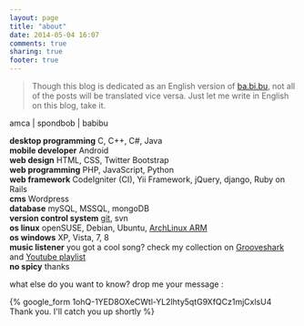 ```yaml
---
layout: page
title: "about"
date: 2014-05-04 16:07
comments: true
sharing: true
footer: true
---
```


> Though this blog is dedicated as an English version of [ba.bi.bu](http://babibu.eamca.com), not all of the posts will be translated vice versa. Just let me write in English on this blog, take it.

amca | spondbob | babibu

<strong>desktop programming</strong> C, C++, C#, Java<br/>
<strong>mobile developer</strong> Android<br/>
<strong>web design</strong> HTML, CSS, Twitter Bootstrap<br/>
<strong>web programming</strong> PHP, JavaScript, Python<br/>
<strong>web framework</strong> CodeIgniter (CI), Yii Framework, jQuery, django, Ruby on Rails<br/>
<strong>cms</strong> Wordpress<br/>
<strong>database</strong> mySQL, MSSQL, mongoDB<br/>
<strong>version control system</strong> <a href="http://github.eamca.com" target="_blank">git</a>, svn<br/>
<strong>os linux</strong> openSUSE, Debian, Ubuntu, <a href="http://babibu.eamca.com/category/linux/raspberry-pi/archlinux-arm/" target="_blank">ArchLinux ARM</a><br/>
<strong>os windows</strong> XP, Vista, 7, 8<br/>
<strong>music listener</strong> you got a cool song? check my collection on <a href="http://grooveshark.eamca.com" target="_blank">Grooveshark</a> and <a href="http://youtube.eamca.com/" target="_blank">Youtube playlist</a><br/>
<strong>no spicy</strong> thanks

what else do you want to know? drop me your message :

{% google_form 1ohQ-1YED8OXeCWtl-YL2lhty5qtG9XfQCz1mjCxlsU4 Thank you. I'll catch you up shortly %}
